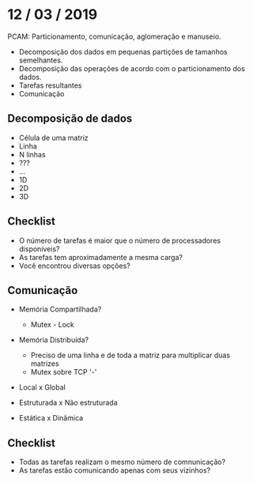 # 12 / 03 / 2019

PCAM: Particionamento, comunicação, aglomeração e manuseio.

- Decomposição dos dados em pequenas partições de tamanhos semelhantes.
- Decomposição das operações de acordo com o particionamento dos dados.
- Tarefas resultantes
- Comunicação

## Decomposição de dados

- Célula de uma matriz
- Linha
- N linhas
- ???
- ...
- 1D
- 2D
- 3D

## Checklist

- O número de tarefas é maior que o número de processadores disponíveis?
- As tarefas tem aproximadamente a mesma carga?
- Você encontrou diversas opções?

## Comunicação

- Memória Compartilhada?
  - Mutex - Lock
- Memória Distribuída?
  - Preciso de uma linha e de toda a matriz para multiplicar duas matrizes
  - Mutex sobre TCP '-'

- Local x Global
- Estruturada x Não estruturada
- Estática x Dinâmica

## Checklist

- Todas as tarefas realizam o mesmo número de comnunicação?
- As tarefas estão comunicando apenas com seus vizinhos?